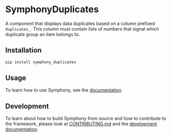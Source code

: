 # SymphonyDuplicates

A component that displays data duplicates based on a column prefixed `duplicates_`.
This column must contain lists of numbers that signal which duplicate group an item belongs to.

## Installation

```bash
pip install symphony_duplicates
```

## Usage

To learn how to use Symphony, see the [documentation](https://apple.github.io/ml-symphony/).

## Development

To learn about how to build Symphony from source and how to contribute to the framework, please look at [CONTRIBUTING.md](../CONTRIBUTING.md) and the [development documentation](https://apple.github.io/ml-symphony/contributing.html).
